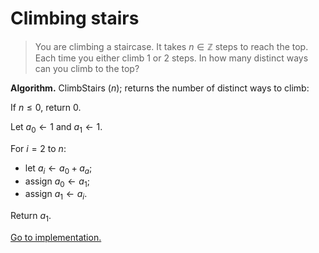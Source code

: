# Climbing stairs

> You are climbing a staircase. It takes $n\in\mathbb{Z}$ steps to reach the
> top. Each time you either climb $1$ or $2$ steps. In how many distinct ways
> can you climb to the top?

**Algorithm.** ClimbStairs $(n)$; returns the number of distinct ways to climb:

If $n\leq 0$, return $0$.

Let $a_0\leftarrow 1$ and $a_1\leftarrow 1$.

For $i=2$ to $n$:

- let $a_i\leftarrow a_0+a_a$;
- assign $a_0\leftarrow a_1$;
- assign $a_1\leftarrow a_i$.

Return $a_1$.

[Go to implementation.](../../src/dynamic_programming/lc0070_climbing_stairs.c)
